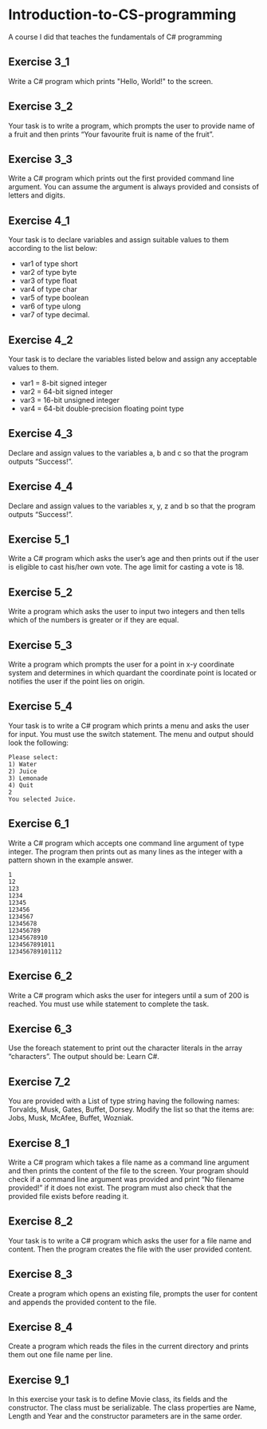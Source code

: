 # Introduction-to-CS-programming
A course I did that teaches the fundamentals of C# programming

## Exercise 3_1
Write a C# program which prints "Hello, World!" to the screen.

## Exercise 3_2
Your task is to write a program, which prompts the user to provide name of a fruit and then prints “Your favourite fruit is name of the fruit”.

## Exercise 3_3
Write a C# program which prints out the first provided command line argument. You can assume the argument is always provided and consists of letters and digits.

## Exercise 4_1
Your task is to declare variables and assign suitable values to them according to the list below:

- var1 of type short
- var2 of type byte
- var3 of type float
- var4 of type char
- var5 of type boolean
- var6 of type ulong
- var7 of type decimal.

## Exercise 4_2
Your task is to declare the variables listed below and assign any acceptable values to them.

- var1 = 8-bit signed integer
- var2 = 64-bit signed integer
- var3 = 16-bit unsigned integer
- var4 = 64-bit double-precision floating point type

## Exercise 4_3
Declare and assign values to the variables a, b and c so that the program outputs “Success!”.

## Exercise 4_4
Declare and assign values to the variables x, y, z and b so that the program outputs “Success!”.

## Exercise 5_1
Write a C# program which asks the user’s age and then prints out if the user is eligible to cast his/her own vote. The age limit for casting a vote is 18.

## Exercise 5_2
Write a program which asks the user to input two integers and then tells which of the numbers is greater or if they are equal.

## Exercise 5_3
Write a program which prompts the user for a point in x-y coordinate system and determines in which quardant the coordinate point is located or notifies the user if the point lies on origin.

## Exercise 5_4
Your task is to write a C# program which prints a menu and asks the user for input. You must use the switch statement. The menu and output should look the following:

```
Please select:
1) Water
2) Juice
3) Lemonade
4) Quit
2
You selected Juice.
```

## Exercise 6_1
Write a C# program which accepts one command line argument of type integer. The program then prints out as many lines as the integer with a pattern shown in the example answer.

```
1
12
123
1234
12345
123456
1234567
12345678
123456789
12345678910
1234567891011
123456789101112
```

## Exercise 6_2
Write a C# program which asks the user for integers until a sum of 200 is reached.  You must use while statement to complete the task.

## Exercise 6_3
Use the foreach statement to print out the character literals in the array “characters”. The output should be: Learn C#.

## Exercise 7_2
You are provided with a List of type string having the following names:
Torvalds, Musk, Gates, Buffet, Dorsey.
Modify the list so that the items are:
Jobs, Musk, McAfee, Buffet, Wozniak.

## Exercise 8_1
Write a C# program which takes a file name as a command line argument and then prints the content of the file to the screen. Your program should check if a command line argument was provided and print “No filename provided!” if it does not exist. The program must also check that the provided file exists before reading it.

## Exercise 8_2
Your task is to write a C# program which asks the user for a file name and content. Then the program creates the file with the user provided content.

## Exercise 8_3
Create a program which opens an existing file, prompts the user for content and appends the provided content to the file.

## Exercise 8_4
Create a program which reads the files in the current directory and prints them out one file name per line.

## Exercise 9_1
In this exercise your task is to define Movie class, its fields and the constructor. The class must be serializable. The class properties are Name, Length and Year and the constructor parameters are in the same order.